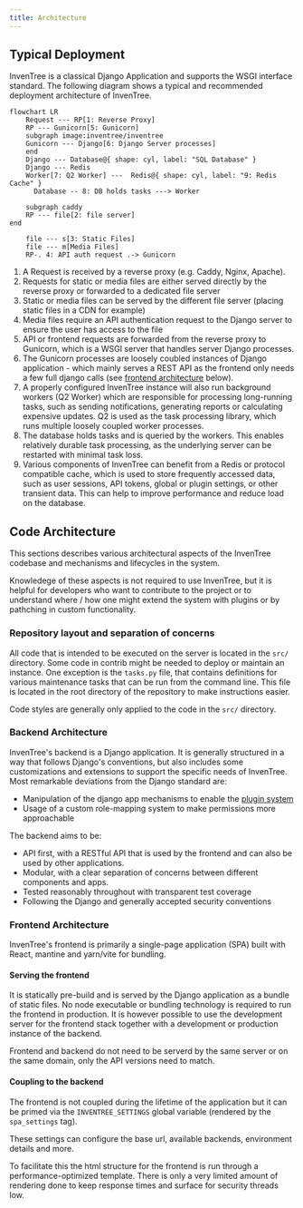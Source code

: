 ```yaml
---
title: Architecture
---
```


## Typical Deployment

InvenTree is a classical Django Application and supports the WSGI interface standard. The following diagram shows a typical and recommended deployment architecture of InvenTree.

``` mermaid
flowchart LR
    Request --- RP[1: Reverse Proxy]
    RP --- Gunicorn[5: Gunicorn]
    subgraph image:inventree/inventree
    Gunicorn --- Django[6: Django Server processes]
    end
    Django --- Database@{ shape: cyl, label: "SQL Database" }
    Django --- Redis
    Worker[7: Q2 Worker] ---  Redis@{ shape: cyl, label: "9: Redis Cache" }
      Database -- 8: DB holds tasks ---> Worker

    subgraph caddy
    RP --- file[2: file server]
end

    file --- s[3: Static Files]
    file --- m[Media Files]
    RP-. 4: API auth request .-> Gunicorn
```

1. A Request is received by a reverse proxy (e.g. Caddy, Nginx, Apache).
2. Requests for static or media files are either served directly by the reverse proxy or forwarded to a dedicated file server
3. Static or media files can be served by the different file server (placing static files in a CDN for example)
4. Media files require an API authentication request to the Django server to ensure the user has access to the file
5. API or frontend requests are forwarded from the reverse proxy to Gunicorn, which is a WSGI server that handles server Django processes.
6. The Gunicorn processes are loosely coubled instances of Django application - which mainly serves a REST API as the frontend only needs a few full django calls (see [frontend architecture](#frontend-architecture) below).
7. A properly configured InvenTree instance will also run background workers (Q2 Worker) which are responsible for processing long-running tasks, such as sending notifications, generating reports or calculating expensive updates. Q2 is used as the task processing library, which runs multiple loosely coupled worker processes.
8. The database holds tasks and is queried by the workers. This enables relatively durable task processing, as the underlying server can be restarted with minimal task loss.
9. Various components of InvenTree can benefit from a Redis or protocol compatible cache, which is used to store frequently accessed data, such as user sessions, API tokens, global or plugin settings, or other transient data. This can help to improve performance and reduce load on the database.

## Code Architecture

This sections describes various architectural aspects of the InvenTree codebase and mechanisms and lifecycles in the system.

Knowledege of these aspects is not required to use InvenTree, but it is helpful for developers who want to contribute to the project or to understand where / how one might extend the system with plugins or by pathching in custom functionality.

### Repository layout and separation of concerns

All code that is intended to be executed on the server is located in the `src/` directory. Some code in contrib might be needed to deploy or maintain an instance.
One exception is the `tasks.py` file, that contains definitions for various maintenance tasks that can be run from the command line. This file is located in the root directory of the repository to make instructions easier.

Code styles are generally only applied to the code in the `src/` directory.

### Backend Architecture

InvenTree's backend is a Django application. It is generally structured in a way that follows Django's conventions, but also includes some customizations and extensions to support the specific needs of InvenTree.
Most remarkable deviations from the Django standard are:
- Manipulation of the django app mechanisms to enable the [plugin system](#plugin-system)
- Usage of a custom role-mapping system to make permissions more approachable

The backend aims to be:
- API first, with a RESTful API that is used by the frontend and can also be used by other applications.
- Modular, with a clear separation of concerns between different components and apps.
- Tested reasonably throughout with transparent test coverage
- Following the Django and generally accepted security conventions

### Frontend Architecture

InvenTree's frontend is primarily a single-page application (SPA) built with React, mantine and yarn/vite for bundling.

#### Serving the frontend
It is statically pre-build and is served by the Django application as a bundle of static files. No node executable or bundling technology is required to run the frontend in production. It is however possible to use the development server for the frontend stack together with a development or production instance of the backend.

Frontend and backend do not need to be serverd by the same server or on the same domain, only the API versions need to match.

#### Coupling to the backend

The frontend is not coupled during the lifetime of the application but it can be primed via the `INVENTREE_SETTINGS` global variable (rendered by the `spa_settings` tag).

These settings can configure the base url, available backends, environment details and more.

To facilitate this the html structure for the frontend is run through a performance-optimized template. There is only a very limited amount of rendering done to keep response times and surface for  security threads low.
